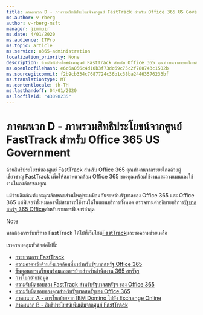 ```yaml
---
title: ภาคผนวก D - ภาพรวมสิทธิประโยชน์จากศูนย์ FastTrack สำหรับ Office 365 US Government
ms.author: v-rberg
author: v-rberg-msft
manager: jimmuir
ms.date: 4/01/2020
ms.audience: ITPro
ms.topic: article
ms.service: o365-administration
localization_priority: None
description: ด้วยสิทธิประโยชน์ของศูนย์ FastTrack สําหรับ Office 365 คุณทํางานจากระยะไกลด้วยผู้เชี่ยวชาญ FastTrack เพื่อให้สภาพแวดล้อม Office 365 ของคุณพร้อมใช้งานและวางแผนและใช้งานในองค์กรของคุณ
ms.openlocfilehash: e6c6a056c4d10b3f73dc69c75c2f780743c1502b
ms.sourcegitcommit: f2b9cb334c7687724c36b1c38ba24463576233bf
ms.translationtype: MT
ms.contentlocale: th-TH
ms.lasthandoff: 04/01/2020
ms.locfileid: "43098235"
---
```

# <a name="appendix-d---fasttrack-center-benefit-overview-for-office-365-us-government"></a>ภาคผนวก D - ภาพรวมสิทธิประโยชน์จากศูนย์ FastTrack สำหรับ Office 365 US Government

ด้วยสิทธิประโยชน์ของศูนย์ FastTrack สําหรับ Office 365 คุณทํางานจากระยะไกลด้วยผู้เชี่ยวชาญ FastTrack เพื่อให้สภาพแวดล้อม Office 365 ของคุณพร้อมใช้งานและวางแผนและใช้งานในองค์กรของคุณ 
  
แม้ว่าผลิตภัณฑ์และคุณลักษณะส่วนใหญ่จะเหมือนกันระหว่างรัฐบาลของ Office 365 และ Office 365 แต่ฟีเจอร์ทั้งหมดอาจไม่สามารถใช้งานได้ในแผนบริการทั้งหมด ตรวจทานคําอธิบายบริการ[รัฐบาลสหรัฐ 365 Office](https://aka.ms/aboutgovcloud)สําหรับรายการฟีเจอร์ล่าสุด

> [!NOTE]
> หากต้องการรับบริการ FastTrack ให้ไปที่เว็บไซต์[FastTrack](https://go.microsoft.com/fwlink/?linkid=780698)และขอความช่วยเหลือ  

เราครอบคลุมหัวข้อต่อไปนี้:
- [กระบวนการ FastTrack](O365-fasttrack-process.md) 
- [ความคาดหวังด้านสิ่งแวดล้อมที่มาสําหรับรัฐบาลสหรัฐ Office 365](US-Gov-appendix-source-environment-expectations.md)   
- [ขั้นตอนการเตรียมพร้อมและการย้ายสําหรับสํานักงาน 365 สหรัฐฯ](US-Gov-appendix-onboarding-and-migration.md)
- [การโยกย้ายข้อมูล](O365-data-migration.md)    
- [ความรับผิดชอบของ FastTrack สําหรับรัฐบาลสหรัฐฯ ของ Office 365](US-Gov-appendix-fasttrack-responsibilities.md)   
- [ความรับผิดชอบของคุณสําหรับรัฐบาลสหรัฐของ Office 365](US-Gov-appendix-your-responsibilities.md) 
- [ภาคผนวก A - การโยกย้ายจาก IBM Domino ไปยัง Exchange Online](O365-from-ibm-domino-to-exchange-online.md)   
- [ภาคผนวก B - สิทธิประโยชน์เพิ่มเติมจากศูนย์ FastTrack](O365-fasttrack-additional-benefits.md)
